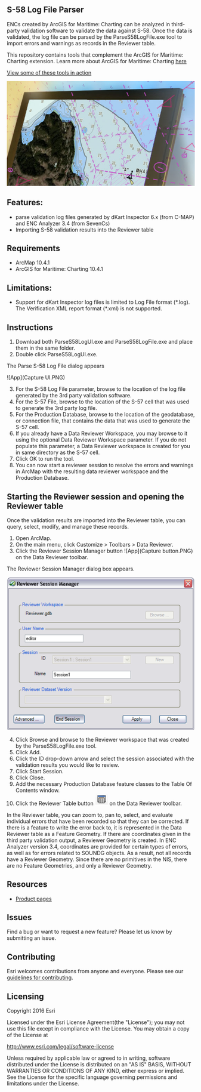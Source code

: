 ## S-58 Log File Parser

ENCs created by ArcGIS for Maritime: Charting can be analyzed in third-party validation software to validate the data against S-58. Once the data is validated, the log file can be parsed by the ParseS58LogFile.exe tool to import errors and warnings as records in the Reviewer table.

This repository contains tools that complement the ArcGIS for Maritime: Charting extension. Learn more about ArcGIS for Maritime: Charting [here](http://www.esri.com/software/arcgis/extensions/maritime/charting)

[View some of these tools in action](https://www.youtube.com/channel/UC3TLoqZ0pAY9CU3ff58k3rg/)

![App](https://github.com/ArcGIS/maritime-charting-utilities/blob/master/maritime-charting.PNG)

## Features: 
* parse validation log files generated by dKart Inspector 6.x (from C-MAP) and ENC Analyzer 3.4 (from SevenCs)
* Importing S-58 validation results into the Reviewer table

## Requirements

* ArcMap 10.4.1
* ArcGIS for Maritime: Charting 10.4.1

## Limitations: 
* Support for dKart Inspector log files is limited to Log File format (\*.log). The Verification XML report format (\*.xml) is not supported.

## Instructions

1. Download both ParseS58LogUI.exe and ParseS58LogFile.exe and place them in the same folder.
2. Double click ParseS58LogUI.exe.

  The Parse S-58 Log File dialog appears

  ![App](Capture UI.PNG)

3. For the S-58 Log File parameter, browse to the location of the log file generated by the 3rd party validation software.
4. For the S-57 File, browse to the location of the S-57 cell that was used to generate the 3rd party log file.
5. For the Production Database, browse to the location of the geodatabase, or connection file, that contains the data that was used to generate the S-57 cell.
6. If you already have a Data Reviewer Workspace, you may browse to it using the optional Data Reviewer Workspace parameter. If you do not populate this parameter, a Data Reviewer workspace is created for you in same directory as the S-57 cell.
7. Click OK to run the tool.
8. You can now start a reviewer session to resolve the errors and warnings in ArcMap with the resulting data reviewer workspace and the Production Database.

## Starting the Reviewer session and opening the Reviewer table
Once the validation results are imported into the Reviewer table, you can query, select, modify, and manage these records.

1. Open ArcMap.
2. On the main menu, click Customize > Toolbars > Data Reviewer. 
3. Click the Reviewer Session Manager button ![App](Capture button.PNG) on the Data Reviewer toolbar. 

  The Reviewer Session Manager dialog box appears.

  ![App](Capture_Reviewer.PNG)


4. Click Browse and browse to the Reviewer workspace that was created by the ParseS58LogFile.exe tool. 
5. Click Add. 
6. Click the ID drop-down arrow and select the session associated with the validation results you would like to review. 
7. Click Start Session. 
8. Click Close. 
9. Add the necessary Production Database feature classes to the Table Of Contents window. 
10. Click the Reviewer Table button ![App](Capture_table.PNG) on the Data Reviewer toolbar. 

In the Reviewer table, you can zoom to, pan to, select, and evaluate individual errors that have been recorded so that they can be corrected. If there is a feature to write the error back to, it is represented in the Data Reviewer table as a Feature Geometry. If there are coordinates given in the third party validation output, a Reviewer Geometry is created. In ENC Analyzer version 3.4, coordinates are provided for certain types of errors, as well as for errors related to SOUNDG objects. As a result, not all records have a Reviewer Geometry. Since there are no primitives in the NIS, there are no Feature Geometries, and only a Reviewer Geometry. 


## Resources

* [Product pages](http://www.esri.com/software/arcgis/extensions/maritime/charting/)

## Issues

Find a bug or want to request a new feature?  Please let us know by submitting an issue.

## Contributing

Esri welcomes contributions from anyone and everyone. Please see our [guidelines for contributing](https://github.com/esri/contributing).

## Licensing
Copyright 2016 Esri

Licensed under the Esri License Agreement(the "License");
you may not use this file except in compliance with the License.
You may obtain a copy of the License at

   http://www.esri.com/legal/software-license
   
Unless required by applicable law or agreed to in writing, software
distributed under the License is distributed on an "AS IS" BASIS,
WITHOUT WARRANTIES OR CONDITIONS OF ANY KIND, either express or implied.
See the License for the specific language governing permissions and
limitations under the License.
